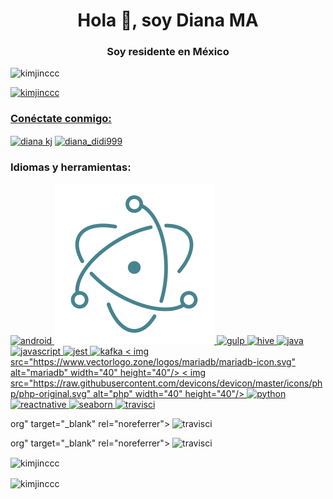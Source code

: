 <h1 align="center">Hola 👋, soy Diana MA</h1>
<h3 align="center">Soy residente en México</h3>

<p align="left"> <img src= "https://komarev.com/ghpvc/?username=kimjinccc&label=Profile%20views&color=0e75b6&style=flat" alt="kimjinccc" /> </p>

<p align="left"> <a href="https: //github.com/ryo-ma/github-profile-tropico"><img src="https://github-profile-tropico.vercel.app/?username=kimjinccc" alt="kimjinccc" /></ a> </p>

<h3 align="left">Conéctate conmigo:</h3>
<p align="left">
<a href="https://fb.com/diana kj" target="blank "><img align="center" src="https://raw.githubusercontent.com/rahuldkjain/github-profile-readme-generator/master/src/images/icons/Social/facebook.svg" alt="diana kj" height="30" width="40" /></a>
<a href="https://instagram.com/diana_didi999" target="blank"><img align="center" src="https ://raw.githubusercontent.com/rahuldkjain/github-profile-readme-generator/master/src/images/icons/Social/instagram.svg" alt="diana_didi999" height="30" width="40" /> </a>
</p>

<h3 align="left">Idiomas y herramientas:</h3>
<p align="left"> <a href="https://developer.android.com" target="_blank" rel="noreferrer"> <img src="https://raw.githubusercontent.com/devicons /devicon/master/icons/android/android-original-wordmark.svg" alt="android" width="40" height="40"/> </a> <a href="https://www.electronjs .org" target="_blank" rel="noreferrer"> <img src="https://raw.githubusercontent.com/devicons/devicon/master/icons/electron/electron-original.svg" alt="electron" ancho="40" alto="40"/> </a> <a href="https://gulpjs.com" target="_blank" rel="noreferrer"> <img src="https://raw .githubusercontent.com/devicons/devicon/master/icons/gulp/gulp-plain.svg" alt="gulp" width="40" height="40"/> </a> <a href="https:/ /hive.apache.org/" target="_blank" rel="noreferrer"> <img src="https://www.vectorlogo.zone/logos/apache_hive/apache_hive-icon.svg" alt="hive" ancho ="40" altura="40"/> </a> <a href="https://www.java.com" target="_blank" rel="noreferrer"> <img src="https:// raw.githubusercontent.com/devicons/devicon/master/icons/java/java-original.svg" alt="java" width="40" height="40"/> </a> <a href="https: //developer.mozilla.org/en-US/docs/Web/JavaScript" target="_blank" rel="noreferrer"> <img src="https://raw.githubusercontent.com/devicons/devicon/master/ icon/javascript/javascript-original.svg" alt="javascript" width="40" height="40"/> </a> <a href="https://jestjs.io" target="_blank" rel ="noreferrer"> <img src="https://www.vectorlogo.zone/logos/jestjsio/jestjsio-icon.svg" alt="jest" width="40" height="40"/> </a > <a href="https://kafka.apache.org/" target="_blank" rel="noreferrer"> <img src="https://www.vectorlogo.zone/logos/apache_kafka/apache_kafka-icon .svg" alt="kafka" width="40" height="40"/> </a> <a href="https://mariadb.org/" target="_blank" rel="noreferrer"> < img src="https://www.vectorlogo.zone/logos/mariadb/mariadb-icon.svg" alt="mariadb" width="40" height="40"/> </a> <a href="https://www.php.net" target="_blank" rel="noreferrer"> < img src="https://raw.githubusercontent.com/devicons/devicon/master/icons/php/php-original.svg" alt="php" width="40" height="40"/> </a > <a href="https://www.python.org" target="_blank" rel="noreferrer"> <img src="https://raw.githubusercontent.com/devicons/devicon/master/icons/ python/python-original.svg" alt="python" width="40" height="40"/> </a> <a href="https://reactnative.dev/" target="_blank" rel= "noreferrer"> <img src="https://reactnative.dev/img/header_logo.svg" alt="reactnative" width="40" height="40"/> </a> <a href="https ://seaborn.pydata.org/" target="_blank" rel="noreferrer"> <img src="https://seaborn.pydata.org/_images/logo-mark-lightbg.svg" alt="seaborn " ancho="40" alto="40"/> </a> <a href="https://travis-ci.org" target="_blank" rel="noreferrer"> <img src="https: //www.vectorlogo.zone/logos/travis-ci/travis-ci-icon.svg" alt="travisci" width="40" height="40"/> </a> </p>org" target="_blank" rel="noreferrer"> <img src="https://www.vectorlogo.zone/logos/travis-ci/travis-ci-icon.svg" alt="travisci" width=" 40" altura="40"/> </a> </p>org" target="_blank" rel="noreferrer"> <img src="https://www.vectorlogo.zone/logos/travis-ci/travis-ci-icon.svg" alt="travisci" width=" 40" altura="40"/> </a> </p>

<p> <img align="center" src="https://github-readme-stats.vercel.app/api?username=kimjinccc&show_icons=true&locale=en" alt="kimjinccc" /></p>

<p><img align="center" src="https://github-readme-streak-stats.herokuapp.com/?user=kimjinccc&" alt="kimjinccc" /></p>


